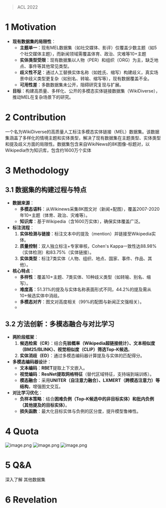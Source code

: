 >ACL 2022
# 1 Motivation
- **现有数据集的局限性**：
    - **主题单一**：现有MEL数据集（如社交媒体、影评）仅覆盖少数主题（如5个社交媒体主题），而新闻领域需覆盖体育、政治、灾难等10+主题
    - **实体类型受限**：现有数据集以人物（PER）和组织（ORG）为主，缺乏地点、事件等其他常见类型。
    - **歧义性不足**：通过人工替换实体名称（如姓氏、缩写）构建歧义，真实场景中歧义类型更复杂（如别名、转喻、缩写等），现有数据覆盖不全。
    - **可用性差**：多数数据集未公开，阻碍研究复现与扩展。
- **目标**：构建高质量、多样化、公开的多模态实体链接数据集（WikiDiverse），推动MEL在复杂场景下的研究。

# 2 Contribution
一个名为WikiDiverse的高质量人工标注多模态实体链接（MEL）数据集。该数据集涵盖了多样化的情境主题和实体类型，解决了现有数据集在主题类型、实体类型和提及歧义方面的局限性。数据集包含来自WikiNews的8K图像-标题对，以Wikipedia作为知识库，包含约1600万个实体

# 3 Methodology
## 3.1 **数据集的构建过程与特点**
- **数据来源**：
    - **多模态语料**：从Wikinews采集8K图文对（新闻+配图），覆盖2007-2020年10+主题（体育、政治、灾难等）。
    - **知识库**：基于Wikipedia（含1600万实体），确保实体覆盖广泛。
- **标注流程**：
    1. **实体检测与链接**：标注文本中的提及（mention）并链接至Wikipedia实体。
    2. **质量控制**：双人独立标注+专家审核，Cohen's Kappa一致性达88.98%（实体检测）和83.75%（实体链接）。
    3. **实体类型**：标注7类实体（人物、组织、地点、国家、事件、作品、其他）。
- **核心特点**：
    - **多样性**：覆盖10+主题、7类实体、10种歧义类型（如转喻、别名、缩写）。
    - **难度高**：51.31%的提及与实体名称表面形式不同，44.2%的提及需从10+候选实体中消歧。
    - **多模态对齐**：图文对高度相关（99%的配图与新闻正文强相关）。
    - 
## 3.2 **方法创新：多模态融合与对比学习**
- **两阶段框架**：
    1. **候选检索（CR）**：结合**先验概率（Wikipedia超链接统计）、文本相似度（BM25/BLINK）、视觉相似度（CLIP）筛选Top-K候选**。
    2. **实体消歧（ED）**：通过多模态编码器计算提及与实体的匹配得分。
- **多模态编码器设计**：
    - **文本编码**：**RBET**提取上下文嵌入。
    - **视觉编码**：**ResNet提取网格特征**（替代区域特征，支持端到端训练）。
    - **模态融合**：采用**UNITER（自注意力融合）、LXMERT（跨模态注意力）等结构**，增强图文交互。
- **对比学习优化**：
    - **负样本策略**：结合**困难负例（Top-K候选中的非目标实体）和批内负例（其他提及的目标实体）**。
    - **损失函数**：最大化目标实体与负例的区分度，提升模型鲁棒性。

# 4 Quota
![image.png](https://aquazone.oss-cn-guangzhou.aliyuncs.com/20250215182159.png)
![image.png](https://aquazone.oss-cn-guangzhou.aliyuncs.com/20250215182215.png)
![image.png](https://aquazone.oss-cn-guangzhou.aliyuncs.com/20250215182234.png)

# 5 Q&A
深入了解
其他数据集

# 6 Revelation

